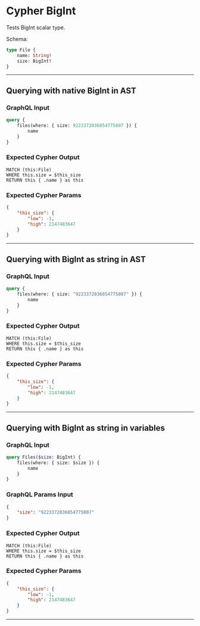 # Cypher BigInt

Tests BigInt scalar type.

Schema:

```graphql
type File {
    name: String!
    size: BigInt!
}
```

---

## Querying with native BigInt in AST

### GraphQL Input

```graphql
query {
    files(where: { size: 9223372036854775807 }) {
        name
    }
}
```

### Expected Cypher Output

```cypher
MATCH (this:File)
WHERE this.size = $this_size
RETURN this { .name } as this
```

### Expected Cypher Params

```json
{
    "this_size": {
        "low": -1,
        "high": 2147483647
    }
}
```

---

## Querying with BigInt as string in AST

### GraphQL Input

```graphql
query {
    files(where: { size: "9223372036854775807" }) {
        name
    }
}
```

### Expected Cypher Output

```cypher
MATCH (this:File)
WHERE this.size = $this_size
RETURN this { .name } as this
```

### Expected Cypher Params

```json
{
    "this_size": {
        "low": -1,
        "high": 2147483647
    }
}
```

---

## Querying with BigInt as string in variables

### GraphQL Input

```graphql
query Files($size: BigInt) {
    files(where: { size: $size }) {
        name
    }
}
```

### GraphQL Params Input

```json
{
    "size": "9223372036854775807"
}
```

### Expected Cypher Output

```cypher
MATCH (this:File)
WHERE this.size = $this_size
RETURN this { .name } as this
```

### Expected Cypher Params

```json
{
    "this_size": {
        "low": -1,
        "high": 2147483647
    }
}
```

---
